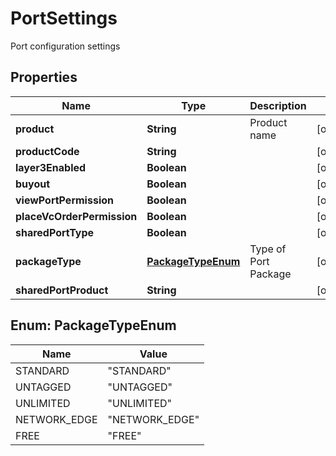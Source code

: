 

# PortSettings

Port configuration settings

## Properties

| Name | Type | Description | Notes |
|------------ | ------------- | ------------- | -------------|
|**product** | **String** | Product name |  [optional] |
|**productCode** | **String** |  |  [optional] |
|**layer3Enabled** | **Boolean** |  |  [optional] |
|**buyout** | **Boolean** |  |  [optional] |
|**viewPortPermission** | **Boolean** |  |  [optional] |
|**placeVcOrderPermission** | **Boolean** |  |  [optional] |
|**sharedPortType** | **Boolean** |  |  [optional] |
|**packageType** | [**PackageTypeEnum**](#PackageTypeEnum) | Type of Port Package |  [optional] |
|**sharedPortProduct** | **String** |  |  [optional] |



## Enum: PackageTypeEnum

| Name | Value |
|---- | -----|
| STANDARD | &quot;STANDARD&quot; |
| UNTAGGED | &quot;UNTAGGED&quot; |
| UNLIMITED | &quot;UNLIMITED&quot; |
| NETWORK_EDGE | &quot;NETWORK_EDGE&quot; |
| FREE | &quot;FREE&quot; |



